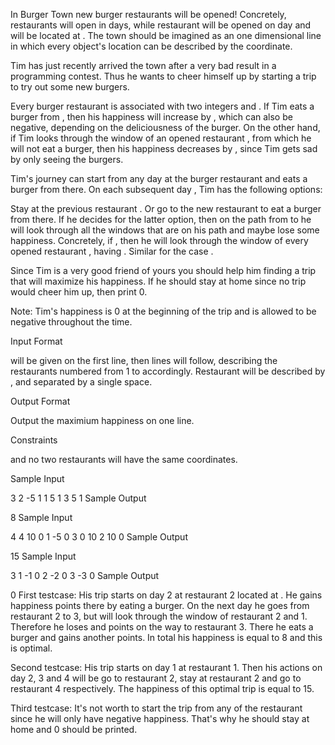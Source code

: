 In Burger Town new burger restaurants will be opened! Concretely,  restaurants will open in  days, while restaurant  will be opened on day  and will be located at . The town should be imagined as an one dimensional line in which every object's location can be described by the  coordinate.

Tim has just recently arrived the town after a very bad result in a programming contest. Thus he wants to cheer himself up by starting a trip to try out some new burgers.

Every burger restaurant  is associated with two integers  and . If Tim eats a burger from , then his happiness will increase by , which can also be negative, depending on the deliciousness of the burger. On the other hand, if Tim looks through the window of an opened restaurant , from which he will not eat a burger, then his happiness decreases by , since Tim gets sad by only seeing the burgers.

Tim's journey can start from any day  at the burger restaurant  and eats a burger from there. On each subsequent day , Tim has the following options:

Stay at the previous restaurant .
Or go to the new restaurant  to eat a burger from there.
If he decides for the latter option, then on the path from  to  he will look through all the windows that are on his path and maybe lose some happiness. Concretely, if , then he will look through the window of every opened restaurant , having . Similar for the case .

Since Tim is a very good friend of yours you should help him finding a trip that will maximize his happiness. If he should stay at home since no trip would cheer him up, then print 0.

Note: Tim's happiness is 0 at the beginning of the trip and is allowed to be negative throughout the time.

Input Format

 will be given on the first line, then  lines will follow, describing the restaurants numbered from 1 to  accordingly. Restaurant  will be described by ,  and  separated by a single space.

Output Format

Output the maximium happiness on one line.

Constraints




 and no two restaurants will have the same  coordinates.

Sample Input

 3
 2 -5 1
 1 5 1
 3 5 1
Sample Output

8
Sample Input

 4
 4 10 0
 1 -5 0
 3 0 10
 2 10 0
Sample Output

 15
Sample Input

 3
 1 -1 0
 2 -2 0
 3 -3 0
Sample Output

 0
First testcase: His trip starts on day 2 at restaurant 2 located at . He gains  happiness points there by eating a burger. On the next day he goes from restaurant 2 to 3, but will look through the window of restaurant 2 and 1. Therefore he loses  and  points on the way to restaurant 3. There he eats a burger and gains another  points. In total his happiness is equal to  8 and this is optimal.

Second testcase: His trip starts on day 1 at restaurant 1. Then his actions on day 2, 3 and 4 will be go to restaurant 2, stay at restaurant 2 and go to restaurant 4 respectively. The happiness of this optimal trip is equal to  15.

Third testcase: It's not worth to start the trip from any of the restaurant since he will only have negative happiness. That's why he should stay at home and 0 should be printed.
